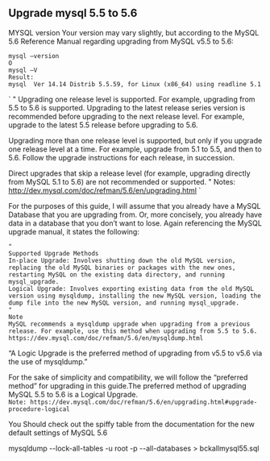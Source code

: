 ## Upgrade mysql 5.5 to 5.6


MYSQL version
Your version may vary slightly, but according to the MySQL 5.6 Reference Manual regarding upgrading from MySQL v5.5 to 5.6:
```
mysql –version
O
mysql –V
Result:
mysql  Ver 14.14 Distrib 5.5.59, for Linux (x86_64) using readline 5.1
```
`
"
Upgrading one release level is supported. For example, upgrading from 5.5 to 5.6 is supported. Upgrading to the latest release series version is recommended before upgrading to the next release level. For example, upgrade to the latest 5.5 release before upgrading to 5.6.

Upgrading more than one release level is supported, but only if you upgrade one release level at a time. For example, upgrade from 5.1 to 5.5, and then to 5.6. Follow the upgrade instructions for each release, in succession.

Direct upgrades that skip a release level (for example, upgrading directly from MySQL 5.1 to 5.6) are not recommended or supported.
"
Notes: http://dev.mysql.com/doc/refman/5.6/en/upgrading.html
`

For the purposes of this guide, I will assume that you already have a MySQL Database that you are upgrading from. Or, more concisely, you already have data in a database that you don’t want to lose. Again referencing the MySQL upgrade manual, it states the following:
```
"
Supported Upgrade Methods
In-place Upgrade: Involves shutting down the old MySQL version, replacing the old MySQL binaries or packages with the new ones, restarting MySQL on the existing data directory, and running mysql_upgrade.
Logical Upgrade: Involves exporting existing data from the old MySQL version using mysqldump, installing the new MySQL version, loading the dump file into the new MySQL version, and running mysql_upgrade.
"
Note
MySQL recommends a mysqldump upgrade when upgrading from a previous release. For example, use this method when upgrading from 5.5 to 5.6.
https://dev.mysql.com/doc/refman/5.6/en/mysqldump.html
```
“A Logic Upgrade is the preferred method of upgrading from v5.5 to v5.6 via the use of mysqldump.”

For the sake of simplicity and compatibility, we will follow the “preferred method” for upgrading in this guide.The preferred method of upgrading MySQL 5.5 to 5.6 is a Logical Upgrade.\
`
Note: https://dev.mysql.com/doc/refman/5.6/en/upgrading.html#upgrade-procedure-logical
`

You Should check out the spiffy table from the documentation for the new default settings of MySQL 5.6

mysqldump --lock-all-tables -u root -p --all-databases > bckallmysql55.sql
